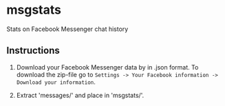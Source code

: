 # msgstats
Stats on Facebook Messenger chat history

## Instructions
1. Download your Facebook Messenger data by in .json format. To download the zip-file go to `Settings -> Your Facebook information -> Download your information`.

2. Extract 'messages/' and place in 'msgstats/'. 






